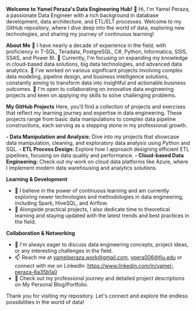**Welcome to Yamel Peraza's Data Engineering Hub!**
👋 Hi, I'm Yamel Peraza, a passionate Data Engineer with a rich background in database development, data architecture, and ETL/ELT processes. Welcome to my GitHub repository, where I dive deep into the world of data, exploring new technologies, and sharing my journey of continuous learning!

**About Me**
🌱 I have nearly a decade of experience in the field, with proficiency in T-SQL, Teradata, PostgreSQL, C#, Python, Informatica, SSIS, SSAS, and Power BI.
🔭 Currently, I'm focusing on expanding my knowledge in cloud-based data solutions, big data technologies, and advanced data analytics.
💼 I've worked on various significant projects involving complex data modeling, pipeline design, and business intelligence solutions, constantly aiming to transform data into insightful and actionable business outcomes.
🤝 I'm open to collaborating on innovative data engineering projects and keen on applying my skills to solve challenging problems.

**My GitHub Projects**
Here, you'll find a collection of projects and exercises that reflect my learning journey and expertise in data engineering. These projects range from basic data manipulations to complex data pipeline constructions, each serving as a stepping stone in my professional growth.

**- Data Manipulation and Analysis:** Dive into my projects that showcase data manipulation, cleaning, and exploratory data analysis using Python and SQL.
**- ETL Process Design:** Explore how I approach designing efficient ETL pipelines, focusing on data quality and performance.
**- Cloud-based Data Engineering:** Check out my work on cloud data platforms like Azure, where I implement modern data warehousing and analytics solutions.

**Learning & Development**
- 🌟 I believe in the power of continuous learning and am currently exploring newer technologies and methodologies in data engineering, including Spark, HiveSQL, and Airflow.
- 📘 Alongside practical projects, I also dedicate time to theoretical learning and staying updated with the latest trends and best practices in the field.

**Collaboration & Networking**
- 💬 I'm always eager to discuss data engineering concepts, project ideas, or any interesting challenges in the field.
- 📫 Reach me at yamelperaza.work@gmail.com, ypera006@fiu.edu or connect with me on LinkedIn: https://www.linkedin.com/in/yamel-peraza-6a35b1a0
- 📝 Check out my professional journey and detailed project descriptions on My Personal Blog/Portfolio.

Thank you for visiting my repository. Let's connect and explore the endless possibilities in the world of data!
